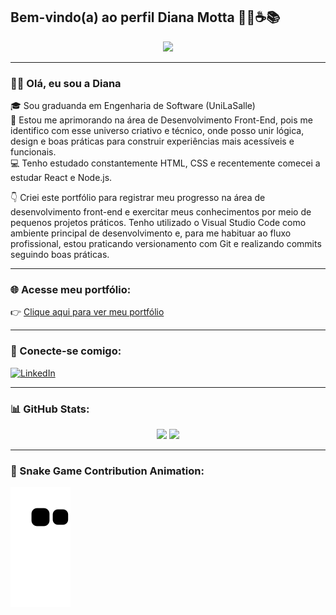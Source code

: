 ## Bem-vindo(a) ao perfil Diana Motta 👩‍🎓☕📚

<p align="center">
  <img src="https://i.imgur.com/A6bWGFl.gif"/>
</p>

---

### 👩‍💻 Olá, eu sou a Diana

🎓 Sou graduanda em Engenharia de Software (UniLaSalle)  
🎨 Estou me aprimorando na área de Desenvolvimento Front-End, pois me identifico com esse universo criativo e técnico, onde posso unir lógica, design e boas práticas para construir experiências mais acessíveis e funcionais.  
💻 Tenho estudado constantemente HTML, CSS e recentemente comecei a estudar React e Node.js.

👇 Criei este portfólio para registrar meu progresso na área de desenvolvimento front-end e exercitar meus conhecimentos por meio de pequenos projetos práticos. Tenho utilizado o Visual Studio Code como ambiente principal de desenvolvimento e, para me habituar ao fluxo profissional, estou praticando versionamento com Git e realizando commits seguindo boas práticas.

---

### 🌐 Acesse meu portfólio:

👉 [Clique aqui para ver meu portfólio](https://dianamotta.github.io/portifolio_diana_v1/)

---

### 💼 Conecte-se comigo:

[![LinkedIn](https://img.shields.io/badge/-LinkedIn-%230077B5?style=for-the-badge&logo=linkedin&logoColor=white)](https://www.linkedin.com/in/diana-motta/)

---

### 📊 GitHub Stats:

<div align="center">
  <img height="150em" src="https://github-readme-stats.vercel.app/api?username=DIANAMOTTA&show_icons=true&theme=tokyonight&include_all_commits=true&count_private=true"/>
  <img height="150em" src="https://github-readme-stats.vercel.app/api/top-langs/?username=DIANAMOTTA&layout=compact&langs_count=6&theme=tokyonight"/>
</div>

---

### 🐍 Snake Game Contribution Animation:

![Snake animation](https://github.com/DIANAMOTTA/DIANAMOTTA/blob/output/github-contribution-grid-snake.svg)
